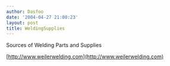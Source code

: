 ```yaml
---
author: Dasfoo
date: '2004-04-27 21:00:23'
layout: post
title: WeldingSupplies
---
```


Sources of Welding Parts and Supplies

[http://www.weilerwelding.com](http://www.weilerwelding.com)  
